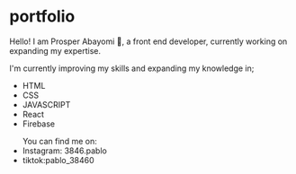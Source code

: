 # portfolio
Hello!
I am Prosper Abayomi 👋, a front end developer, 
currently working on expanding my expertise.
<p>I'm currently improving my skills and expanding my knowledge in;</p>
<ul><li>HTML</li>
<li>CSS</li>
<li>JAVASCRIPT</li>
<li>React</li>
<li>Firebase</li>
  <p></p>
You can find me on:
<li>Instagram: 3846.pablo</li>
<li>tiktok:pablo_38460</li></ul>
